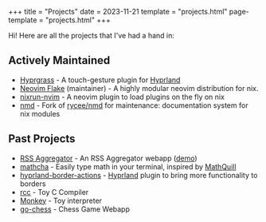 +++
title = "Projects"
date = 2023-11-21
template = "projects.html"
page-template = "projects.html"
+++

Hi! Here are all the projects that I've had a hand in:

## Actively Maintained

- [Hyprgrass] - A touch-gesture plugin for [Hyprland]
- [Neovim Flake] (maintainer) - A highly modular neovim distribution for nix.
- [nixrun-nvim] - A neovim plugin to load plugins on the fly on nix
- [nmd] - Fork of [rycee/nmd] for maintenance: documentation system for nix modules

## Past Projects

- [RSS Aggregator] - An RSS Aggregator webapp ([demo][rss-aggregator-demo])
- [mathcha] - Easily type math in your terminal, inspired by [MathQuill](http://mathquill.com/)
- [hyprland-border-actions] - [Hyprland] plugin to bring more functionality to borders
- [rcc] - Toy C Compiler
- [Monkey] - Toy interpreter
- [go-chess] - Chess Game Webapp

[Hyprgrass]: https://github.com/horriblename/hyprgrass
[Hyprland]: https://hyprland.org
[Neovim Flake]: https://github.com/NotAShelf/neovim-flake
[nixrun-nvim]: https://github.com/horriblename/nixrun-nvim
[nmd]: https://github.com/horriblename/nmd
[rycee/nmd]: https://git.sr.ht/~rycee/nmd
[RSS Aggregator]: https://github.com/horriblename/nmd
[rss-aggregator-demo]: https://rss-aggre.horriblename.site
[mathcha]: https://github.com/horriblename/mathcha
[hyprland-border-actions]: https://github.com/horriblename/hyprland-border-actions
[rcc]: https://github.com/horriblename/rcc
[monkey]: https://github.com/horriblename/monkey
[go-chess]: https://github.com/horriblename/go-chess
